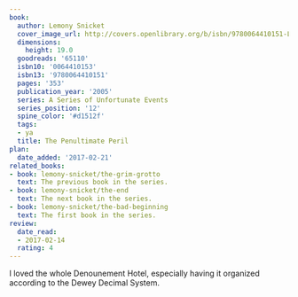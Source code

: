 ```yaml
---
book:
  author: Lemony Snicket
  cover_image_url: http://covers.openlibrary.org/b/isbn/9780064410151-L.jpg
  dimensions:
    height: 19.0
  goodreads: '65110'
  isbn10: '0064410153'
  isbn13: '9780064410151'
  pages: '353'
  publication_year: '2005'
  series: A Series of Unfortunate Events
  series_position: '12'
  spine_color: '#d1512f'
  tags:
  - ya
  title: The Penultimate Peril
plan:
  date_added: '2017-02-21'
related_books:
- book: lemony-snicket/the-grim-grotto
  text: The previous book in the series.
- book: lemony-snicket/the-end
  text: The next book in the series.
- book: lemony-snicket/the-bad-beginning
  text: The first book in the series.
review:
  date_read:
  - 2017-02-14
  rating: 4
---
```


I loved the whole Denounement Hotel, especially having it organized according to the Dewey Decimal System.
